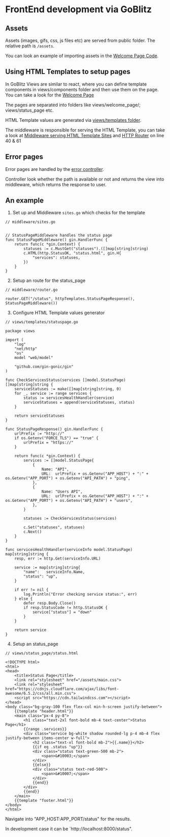 # FrontEnd development via GoBlitz

## Assets

Assets (images, gifs, css, js files etc) are served from public folder. The relative path is `/assets`.

You can look an example of importing assets in the [Welcome Page Code](../../views/welcome_page/welcome.html).

## Using HTML Templates to setup pages

In GoBlitz Views are similar to react, where you can define template components in views/components folder and then use them on the page.
You can take a look for the [Welcome Page](../../views/welcome_page/welcome.html)

The pages are separated into folders like views/welcome_page/; views/status_page etc.

HTML Template values are generated via [views/templates folder](../../views/templates/).

The middleware is responsible for serving the HTML Template, you can take a look at [Middleware serving HTML Template Sites](../../middleware/sites.go) and [HTTP Router](../../middleware/router.go) on line 40 & 61

## Error pages

Error pages are handled by the [error controller](../../controller/error/http_errors.go). 

Controller look whether the path is available or not and returns the view into middleware, which returns the response to user.

## An example

1. Set up and Middleware `sites.go` which checks for the template

```
// middleware/sites.go


// StatusPageMiddleware handles the status page
func StatusPageMiddleware() gin.HandlerFunc {
	return func(c *gin.Context) {
		statuses := c.MustGet("statuses").([]map[string]string)
		c.HTML(http.StatusOK, "status.html", gin.H{
			"services": statuses,
		})
	}
}
```
2. Setup an route for the status_page

```
// middleware/router.go

router.GET("/status", httpTemplates.StatusPageResponse(), StatusPageMiddleware())
```

3. Configure HTML Template values generator

```
// views/templates/statuspage.go

package views

import (
	"log"
	"net/http"
	"os"
	model "web/model"

	"github.com/gin-gonic/gin"
)

func CheckServicesStatus(services []model.StatusPage) []map[string]string {
	serviceStatuses := make([]map[string]string, 0)
	for _, service := range services {
		status := servicesHealthHandler(service)
		serviceStatuses = append(serviceStatuses, status)
	}

	return serviceStatuses
}

func StatusPageResponse() gin.HandlerFunc {
	urlPrefix := "http://"
	if os.Getenv("FORCE_TLS") == "true" {
		urlPrefix = "https://"
	}

	return func(c *gin.Context) {
		services := []model.StatusPage{
			{
				Name: "API",
				URL:  urlPrefix + os.Getenv("APP_HOST") + ":" + os.Getenv("APP_PORT") + os.Getenv("API_PATH") + "ping",
			},
			{
				Name: "Users API",
				URL:  urlPrefix + os.Getenv("APP_HOST") + ":" + os.Getenv("APP_PORT") + os.Getenv("API_PATH") + "users",
			},
		}

		statuses := CheckServicesStatus(services)

		c.Set("statuses", statuses)
		c.Next()
	}
}

func servicesHealthHandler(serviceInfo model.StatusPage) map[string]string {
	resp, err := http.Get(serviceInfo.URL)

	service := map[string]string{
		"name":   serviceInfo.Name,
		"status": "up",
	}

	if err != nil {
		log.Println("Error checking service status:", err)
	} else {
		defer resp.Body.Close()
		if resp.StatusCode != http.StatusOK {
			service["status"] = "down"
		}
	}

	return service
}
```

4. Setup an status_page

```
// views/status_page/status.html

<!DOCTYPE html>
<html>
<head>
    <title>Status Page</title>
    <link rel="stylesheet" href="/assets/main.css">
    <link rel="stylesheet" href="https://cdnjs.cloudflare.com/ajax/libs/font-awesome/6.5.2/css/all.min.css">
    <script src="https://cdn.tailwindcss.com"></script>
</head>
<body class="bg-gray-100 flex flex-col min-h-screen justify-between">
    {{template "header.html"}}
    <main class="px-4 py-8">
        <h1 class="text-2xl font-bold mb-4 text-center">Status Page</h1>
        {{range .services}}
        <div class="service bg-white shadow rounded-lg p-4 mb-4 flex justify-between items-center w-full">
            <h2 class="text-xl font-bold mb-2">{{.name}}</h2>
            {{if eq .status "up"}}
            <div class="status text-green-500 mb-2">
                <span>&#10003;</span>
            </div>
            {{else}}
            <div class="status text-red-500">
                <span>&#10007;</span>
            </div>
            {{end}}
        </div>
        {{end}}
    </main>
    {{template "footer.html"}}
</body>
</html>
```

Navigate into "APP_HOST:APP_PORT/status" for the results.

In development case it can be `http://localhost:8000/status".